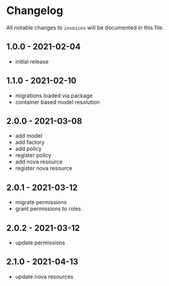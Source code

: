 # Changelog

All notable changes to `invoices` will be documented in this file.

## 1.0.0 - 2021-02-04

- initial release

## 1.1.0 - 2021-02-10

- migrations loaded via package
- container based model resolution

## 2.0.0 - 2021-03-08

- add model
- add factory
- add policy
- register policy
- add nova resource
- register nova resource

## 2.0.1 - 2021-03-12

- migrate permissions
- grant permissions to roles

## 2.0.2 - 2021-03-12

- update permissions

## 2.1.0 - 2021-04-13

- update nova resources
